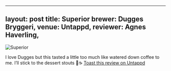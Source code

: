 
---
layout: post
title:  Superior
brewer: Dugges Bryggeri,
venue: Untappd,
reviewer: Agnes Haverling,
---
![Superior](null)

I love Dugges but this tasted a little too much like watered down coffee to me. I’ll stick to the dessert stouts 🥃☕️
[Toast this review on Untappd](https://untappd.com/user/&#45;Spacebacon&#45;/checkin/1342391786)
